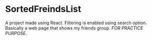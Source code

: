 # SortedFreindsList
A project made using React. Filtering is enabled using search option. Basically a web page that shows my friends group. *FOR PRACTICE PURPOSE*.
